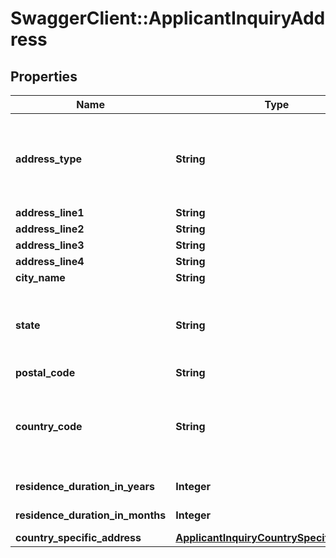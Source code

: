 # SwaggerClient::ApplicantInquiryAddress

## Properties
Name | Type | Description | Notes
------------ | ------------- | ------------- | -------------
**address_type** | **String** | Type of the address. This is a reference data field. Please use /utilities/referenceData/{addressType} resource to get valid values of this field with descriptions. You can use addressType as the referenceCode parameter to retrieve the values. | [optional] 
**address_line1** | **String** | Address line 1 | [optional] 
**address_line2** | **String** | Address line 2 | [optional] 
**address_line3** | **String** | Address line 3 | [optional] 
**address_line4** | **String** | Address line 4 | [optional] 
**city_name** | **String** | City | [optional] 
**state** | **String** | State.This is a reference data field. Please use /v1/apac/utilities/referenceData/{addressState} resource to get valid value of this field with description. You can use addressState field name as the referenceCode parameter to retrieve the values. | [optional] 
**postal_code** | **String** | Postal/ZIP code | [optional] 
**country_code** | **String** | ISO country code. This is a reference data field. Please use /v1/apac/utilities/referenceData/{country} resource to get valid value of this field with description. You can use countryCode field name as the referenceCode parameter to retrieve the values. | [optional] 
**residence_duration_in_years** | **Integer** | Applicant&#x27;s residence duration in the current address in years | [optional] 
**residence_duration_in_months** | **Integer** | Applicant&#x27;s residence duration in the current address in months | [optional] 
**country_specific_address** | [**ApplicantInquiryCountrySpecificAddress**](ApplicantInquiryCountrySpecificAddress.md) |  | [optional] 

